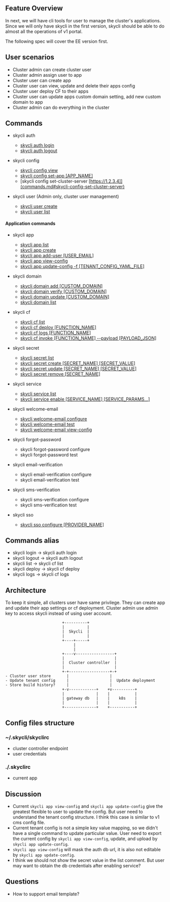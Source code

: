## Feature Overview

In next, we will have cli tools for user to manage the cluster's applications.
Since we will only have skycli in the first version, skycli should be able to
do almost all the operations of v1 portal.

The following spec will cover the EE version first.


## User scenarios

- Cluster admin can create cluster user
- Cluster admin assign user to app
- Cluster user can create app
- Cluster user can view, update and delete their apps config
- Cluster user deploy CF to their apps
- Cluster user can update apps custom domain setting, add new custom domain to app
- Cluster admin can do everything in the cluster

## Commands

- skycli auth
    - [skycli auth login](commands.md#skycli-auth-login)
    - [skycli auth logout](commands.md#skycli-auth-logout)

- skycli config
    - [skycli config view](commands.md#skycli-config-view)
    - [skycli config set-app [APP_NAME]](commands.md#skycli-config-set-app)
    - [skycli config set-cluster-server [https://1.2.3.4]](commands.md#skycli-config-set-cluster-server)

- skycli user (Admin only, cluster user management)
    - [skycli user create](commands.md#skycli-user-create)
    - [skycli user list](commands.md#skycli-user-list)

#### Application commands

- skycli app
    - [skycli app list](commands.md#skycli-app-list)
    - [skycli app create](commands.md#skycli-app-create)
    - [skycli app add-user [USER_EMAIL]](commands.md#skycli-app-add-user)
    - [skycli app view-config](commands.md#skycli-app-view-config)
    - [skycli app update-config -f [TENANT_CONFIG_YAML_FILE]](commands.md#skycli-app-update-config)

- skycli domain
    - [skycli domain add [CUSTOM_DOMAIN]](commands.md#skycli-domain-create)
    - [skycli domain verify [CUSTOM_DOMAIN]](commands.md#skycli-domain-verify)
    - [skycli domain update [CUSTOM_DOMAIN]](commands.md#skycli-domain-update)
    - [skycli domain list](commands.md#skycli-domain-list)

- skycli cf
    - [skycli cf list](commands.md#skycli-cf-list)
    - [skycli cf deploy [FUNCTION_NAME]](commands.md#skycli-cf-deploy)
    - [skycli cf logs [FUNCTION_NAME]](commands.md#skycli-cf-logs)
    - [skycli cf invoke [FUNCTION_NAME] --payload [PAYLOAD_JSON]](commands.md#skycli-cf-invoke)

- skycli secret
    - [skycli secret list](commands.md#skycli-secret-list)
    - [skycli secret create [SECRET_NAME] [SECRET_VALUE]](commands.md#skycli-secret-create)
    - [skycli secret update [SECRET_NAME] [SECRET_VALUE]](commands.md#skycli-secret-update)
    - [skycli secret remove [SECRET_NAME]](commands.md#skycli-secret-remove)

- skycli service
    - [skycli service list](commands.md#skycli-service-list)
    - [skycli service enable [SERVICE_NAME] [SERVICE_PARAMS...]](commands.md#skycli-service-enable)

- skycli welcome-email
    - [skycli welcome-email configure](commands.md#skycli-welcome-email-configure)
    - [skycli welcome-email test](commands.md#skycli-welcome-email-test)
    - [skycli welcome-email view-config](commands.md#skycli-welcome-email-view-config)

- skycli forgot-password
    - skycli forgot-password configure
    - skycli forgot-password test

- skycli email-verification
    - skycli email-verification configure
    - skycli email-verification test

- skycli sms-verification
    - skycli sms-verification configure
    - skycli sms-verification test

- skycli sso
    - [skycli sso configure [PROVIDER_NAME]](commands.md#skycli-sso-configure)

## Commands alias

- skycli login -> skycli auth login
- skycli logout -> skycli auth logout
- skycli list -> skycli cf list
- skycli deploy -> skycli cf deploy
- skycli logs -> skycli cf logs

## Architecture

To keep it simple, all clusters user have same privilege. They can create app
and update their app settings or cf deployment. Cluster admin use admin key to
access skycli instead of using user account.

```
                         +----------+
                         |          |
                         |  Skycli  |
                         |          |
                         +----+-----+
                              |
                              |
                         +----v-----------------+
                         |                      |
                         |  Cluster controller  |
                         |                      |
                         +-+------------------+-+
- Cluster user store       |                  |
- Update tenant config     |                  |  Update deployment
- Store build history?     |                  |
                         +-v------------+    +v----------+
                         |              |    |           |
                         | gateway db   |    |    k8s    |
                         |              |    |           |
                         +--------------+    +-----------+

```

## Config files structure

### ~/.skycli/skyclirc

- cluster controller endpoint
- user credentials 

### ./.skyclirc
- current app

## Discussion

- Current `skycli app view-config` and `skycli app update-config` give the
greatest flexible to user to update the config. But user need to understand the
tenant config structure. I think this case is similar to v1 cms config file.
- Current tenant config is not a simple key value mapping, so we didn't have a
single command to update particular value. User need to export the current config
by `skycli app view-config`, update, and upload by `skycli app update-config`.
- `skycli app view-config` will mask the auth db url, it is also not editable by
`skycli app update-config`.
- I think we should not show the secret value in the list comment. But user may
want to obtain the db credentials after enabling service?

## Questions

- How to support email template?
